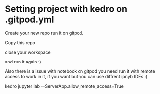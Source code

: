 # Setting project with kedro on .gitpod.yml

Create your new repo run it on gitpod.

Copy this repo 

close your workspace 

and run it again :) 

Also there is a issue with notebook on gitpod you need run it with remote access to work in it, if you want but you can use diffrent ipnyb IDEs :)

kedro jupyter lab --ServerApp.allow_remote_access=True
